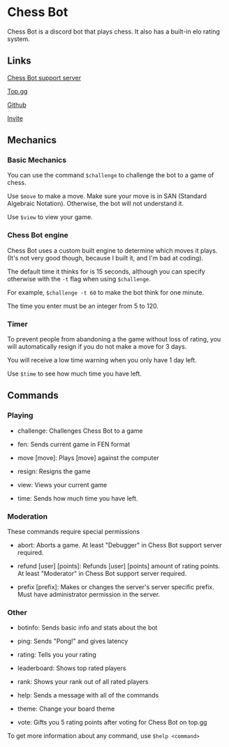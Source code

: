 # Chess Bot

Chess Bot is a discord bot that plays chess.
It also has a built-in elo rating system.

## Links

[Chess Bot support server](https://discord.gg/Bm4zjtNTD2)

[Top.gg](https://top.gg/bot/801501916810838066/vote)

[Github](https://github.com/jeffarjeffar/Chess_Bot)

[Invite](https://discord.com/api/oauth2/authorize?client_id=801501916810838066&permissions=268815424&scope=bot)

## Mechanics

### Basic Mechanics

You can use the command `$challenge` to challenge the bot to a game of chess.

Use `$move` to make a move. Make sure your move is in SAN (Standard Algebraic Notation). Otherwise, the bot will not understand it.

Use `$view` to view your game.

### Chess Bot engine

Chess Bot uses a custom built engine to determine which moves it plays. (It's not very good though, because I built it, and I'm bad at coding).

The default time it thinks for is 15 seconds, although you can specify otherwise with the `-t` flag when using `$challenge`.

For example, `$challenge -t 60` to make the bot think for one minute.

The time you enter must be an integer from 5 to 120.

### Timer

To prevent people from abandoning a the game without loss of rating, you will automatically resign if you do not make a move for 3 days.

You will receive a low time warning when you only have 1 day left.

Use `$time` to see how much time you have left.

## Commands

### Playing

- challenge: Challenges Chess Bot to a game

- fen: Sends current game in FEN format

- move [move]: Plays [move] against the computer

- resign: Resigns the game

- view: Views your current game

- time: Sends how much time you have left.
  
### Moderation

These commands require special permissions

- abort: Aborts a game. At least "Debugger" in Chess Bot support server required.

- refund [user] [points]: Refunds [user] [points] amount of rating points. At least "Moderator" in Chess Bot support server required.

- prefix [prefix]: Makes or changes the server's server specific prefix. Must have administrator permission in the server.

### Other

- botinfo: Sends basic info and stats about the bot

- ping: Sends "Pong!" and gives latency

- rating: Tells you your rating

- leaderboard: Shows top rated players

- rank: Shows your rank out of all rated players

- help: Sends a message with all of the commands

- theme: Change your board theme

- vote: Gifts you 5 rating points after voting for Chess Bot on top.gg

To get more information about any command, use `$help <command>`
